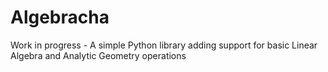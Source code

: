 # Algebracha
Work in progress - A simple Python library adding support for basic Linear Algebra and Analytic Geometry operations
